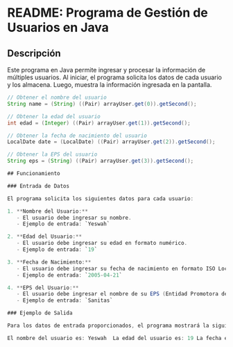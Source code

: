 # README: Programa de Gestión de Usuarios en Java

## Descripción

Este programa en Java permite ingresar y procesar la información de múltiples usuarios. Al iniciar, el programa solicita los datos de cada usuario y los almacena. Luego, muestra la información ingresada en la pantalla.


```java
// Obtener el nombre del usuario
String name = (String) ((Pair) arrayUser.get(0)).getSecond();

// Obtener la edad del usuario
int edad = (Integer) ((Pair) arrayUser.get(1)).getSecond();

// Obtener la fecha de nacimiento del usuario
LocalDate date = (LocalDate) ((Pair) arrayUser.get(2)).getSecond();

// Obtener la EPS del usuario
String eps = (String) ((Pair) arrayUser.get(3)).getSecond();

## Funcionamiento

### Entrada de Datos

El programa solicita los siguientes datos para cada usuario:

1. **Nombre del Usuario:**
   - El usuario debe ingresar su nombre.
   - Ejemplo de entrada: `Yeswah`

2. **Edad del Usuario:**
   - El usuario debe ingresar su edad en formato numérico.
   - Ejemplo de entrada: `19`

3. **Fecha de Nacimiento:**
   - El usuario debe ingresar su fecha de nacimiento en formato ISO Local Date (`yyyy-MM-dd`).
   - Ejemplo de entrada: `2005-04-21`

4. **EPS del Usuario:**
   - El usuario debe ingresar el nombre de su EPS (Entidad Promotora de Salud).
   - Ejemplo de entrada: `Sanitas`

### Ejemplo de Salida

Para los datos de entrada proporcionados, el programa mostrará la siguiente salida:

El nombre del usuario es: Yeswah  La edad del usuario es: 19 La fecha es: 2005-04-21 La EPS del usuario es: Sanitas
